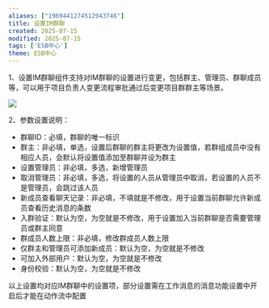 ```yaml
---
aliases: ["1969441274512943746"]
title: 设置IM群聊
created: 2025-07-15
modified: 2025-07-15
tags: ['ESB中心']
theme: ESB中心
---
```


1、设置IM群聊组件支持对IM群聊的设置进行变更，包括群主、管理员、群聊成员等，可以用于项目负责人变更流程审批通过后变更项目群群主等场景。

![](1af42cdb558e1e08400c96379397c777.jpg)

2、参数设置说明：

- 群聊ID：必填，群聊的唯一标识
- 群主：非必填，单选，设置后群聊的群主将更改为设置值，若群组成员中没有相应人员，会默认将设置值添加至群聊并设为群主
- 设置管理员：非必填，多选，新增管理员
- 取消管理员：非必填，多选，将设置的人员从管理员中取消，若设置的人员不是管理员，会跳过该人员
- 新成员查看聊天记录：非必填，不填就是不修改，用于设置当前群聊允许新成员查看历史消息的条数
- 入群验证：默认为空，为空就是不修改，用于设置加入当前群聊是否需要管理员或群主同意
- 群成员人数上限：非必填，修改群成员人数上限
- 仅群主和管理员可添加新成员：默认为空，为空就是不修改
- 可加入外部用户：默认为空，为空就是不修改
- 身份校验：默认为空，为空就是不修改

以上设置均对应IM群聊中的设置项，部分设置需在工作消息的消息功能设置中开启后才能在动作流中配置
